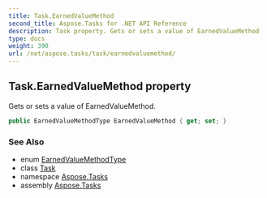 ```yaml
---
title: Task.EarnedValueMethod
second_title: Aspose.Tasks for .NET API Reference
description: Task property. Gets or sets a value of EarnedValueMethod
type: docs
weight: 390
url: /net/aspose.tasks/task/earnedvaluemethod/
---
```

## Task.EarnedValueMethod property

Gets or sets a value of EarnedValueMethod.

```csharp
public EarnedValueMethodType EarnedValueMethod { get; set; }
```

### See Also

* enum [EarnedValueMethodType](../../earnedvaluemethodtype/)
* class [Task](../)
* namespace [Aspose.Tasks](../../task/)
* assembly [Aspose.Tasks](../../../)


